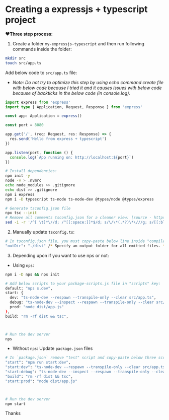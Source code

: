 # Creating a expressjs + typescript project

**❤️Three step process:**

1. Create a folder `my-expressjs-typescript` and then run following commands inside the folder:

```bash
mkdir src
touch src/app.ts
```

Add below code to `src/app.ts` file:
  - *Note: Do not try to optimize this step by using echo command create file with below code because I tried it and it causes issues with below code because of backticks in the below code (in console.log).*

```ts
import express from 'express'
import type { Application, Request, Response } from 'express'

const app: Application = express()

const port = 8080

app.get('/', (req: Request, res: Response) => {
  res.send('Hello from express + typescript')
})

app.listen(port, function () {
  console.log(`App running on: http://localhost:${port}`)
})
```

```bash
# Install dependencies:
npm init -y
node -v > .nvmrc
echo node_modules >> .gitignore
echo dist >> .gitignore
npm i express
npm i -D typescript ts-node ts-node-dev @types/node @types/express

# Generate tsconfig.json file
npx tsc --init
# Remove all comments tsconfig.json for a cleaner view: [source - https://stackoverflow.com/a/74414298/10012446 ]
sed -i -r '/^[ \t]*\//d; /^[[:space:]]*$/d; s/\/\*(.*?)\*\///g; s/[[:blank:]]+$//' tsconfig.json; rm tsconfig.json-r
```

2. Manually update `tsconfig.ts`:

```bash
# In tsconfig.json file, you must copy-paste below line inside "compilerOptions" key:
"outDir": "./dist" /* Specify an output folder for all emitted files. */,
```

3. Depending upon if you want to use nps or not:
  - Using `nps`:

```bash
npm i -D nps && nps init

# Add below scripts to your package-scripts.js file in "scripts" key:
default: "nps s.dev",
start: {
  dev: "ts-node-dev --respawn --transpile-only --clear src/app.ts",
  debug: "ts-node-dev --inspect --respawn --transpile-only --clear src/app.ts",
  prod: "node dist/app.js"
},
build: "rm -rf dist && tsc",



# Run the dev server
nps
```

  - Without `nps`: Update `package.json` files

```bash
# In `package.json` remove "test" script and copy-paste below three scripts:
"start": "npm run start:dev",
"start:dev": "ts-node-dev --respawn --transpile-only --clear src/app.ts",
"start:debug": "ts-node-dev --inspect --respawn --transpile-only --clear src/app.ts",
"build": "rm -rf dist && tsc",
"start:prod": "node dist/app.js"



# Run the dev server
npm start
```

Thanks
